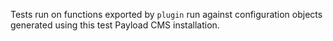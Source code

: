 Tests run on functions exported by `plugin` run against configuration objects generated using this test Payload CMS installation.
